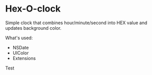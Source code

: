 # Hex-O-clock
Simple clock that combines hour/minute/second into HEX value and updates background color.

What's used:
- NSDate
- UIColor
- Extensions

Test
